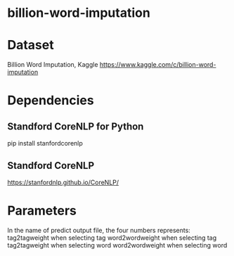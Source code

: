 # billion-word-imputation
# Dataset
Billion Word Imputation, Kaggle
https://www.kaggle.com/c/billion-word-imputation

# Dependencies
## Standford CoreNLP for Python
pip install stanfordcorenlp
## Standford CoreNLP
https://stanfordnlp.github.io/CoreNLP/

# Parameters
In the name of predict output file, the four numbers represents:
tag2tagweight when selecting tag
word2wordweight when selecting tag
tag2tagweight when selecting word
word2wordweight when selecting word

